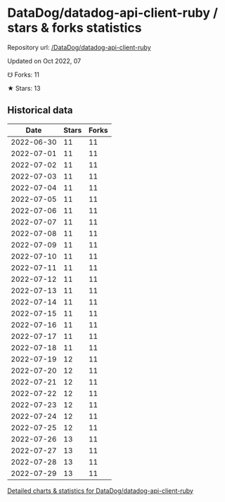 # DataDog/datadog-api-client-ruby / stars & forks statistics

Repository url: [/DataDog/datadog-api-client-ruby](https://github.com/DataDog/datadog-api-client-ruby)

Updated on Oct 2022, 07

☋ Forks: 11

★ Stars: 13

## Historical data
| Date | Stars | Forks |
|------|-------|-------|
| 2022-06-30 | 11 | 11 | 
| 2022-07-01 | 11 | 11 | 
| 2022-07-02 | 11 | 11 | 
| 2022-07-03 | 11 | 11 | 
| 2022-07-04 | 11 | 11 | 
| 2022-07-05 | 11 | 11 | 
| 2022-07-06 | 11 | 11 | 
| 2022-07-07 | 11 | 11 | 
| 2022-07-08 | 11 | 11 | 
| 2022-07-09 | 11 | 11 | 
| 2022-07-10 | 11 | 11 | 
| 2022-07-11 | 11 | 11 | 
| 2022-07-12 | 11 | 11 | 
| 2022-07-13 | 11 | 11 | 
| 2022-07-14 | 11 | 11 | 
| 2022-07-15 | 11 | 11 | 
| 2022-07-16 | 11 | 11 | 
| 2022-07-17 | 11 | 11 | 
| 2022-07-18 | 11 | 11 | 
| 2022-07-19 | 12 | 11 | 
| 2022-07-20 | 12 | 11 | 
| 2022-07-21 | 12 | 11 | 
| 2022-07-22 | 12 | 11 | 
| 2022-07-23 | 12 | 11 | 
| 2022-07-24 | 12 | 11 | 
| 2022-07-25 | 12 | 11 | 
| 2022-07-26 | 13 | 11 | 
| 2022-07-27 | 13 | 11 | 
| 2022-07-28 | 13 | 11 | 
| 2022-07-29 | 13 | 11 | 


[Detailed charts & statistics for DataDog/datadog-api-client-ruby](https://reviewgithub.com/rep/DataDog/datadog-api-client-ruby)
